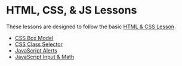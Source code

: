 # HTML, CSS, & JS Lessons
These lessons are designed to follow the basic [HTML & CSS Lesson](../HtmlCssLesson.md).

- [CSS Box Model](3CssBoxModel.md)
- [CSS Class Selector](4CssClassSelector.md)
- [JavaScript Alerts](5JsAlerts.md)
- [JavaScript Input & Math](6JsInputMath.md)